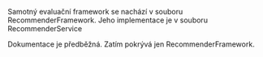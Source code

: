 Samotný evaluační framework se nachází v souboru RecommenderFramework.
Jeho implementace je v souboru RecommenderService

Dokumentace je předběžná. Zatím pokrývá jen RecommenderFramework.
